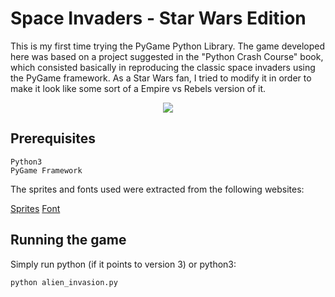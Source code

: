 # Space Invaders - Star Wars Edition
This is my first time trying the PyGame Python Library. The game developed here was based on a project suggested in the "Python Crash Course" book, which consisted basically in reproducing the classic space invaders using the PyGame framework. As a Star Wars fan, I tried to modify it in order to make it look like some sort of a Empire vs Rebels version of it.

<p align="center">
<img src="https://i.ibb.co/J3TRz3p/game-appearance.png">
</p>

## Prerequisites
```
Python3
PyGame Framework
```

The sprites and fonts used were extracted from the following websites:

[Sprites](https://www.moddb.com/mods/endless-sky-star-wars-edition/images/ship-sprites1)
[Font](https://www.dafont.com/pt/star-jedi.font)

## Running the game
Simply run python (if it points to version 3) or python3:
```
python alien_invasion.py
```

